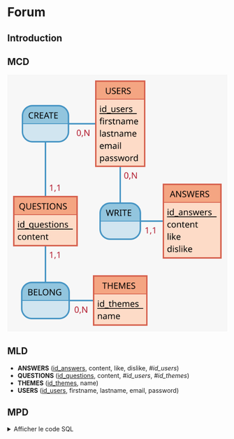 # Forum

## Introduction


## MCD

![MCD](MCD.SVG)

## MLD

- **ANSWERS** (<u>id_answers</u>, content, like, dislike, _#id_users_)
- **QUESTIONS** (<u>id_questions</u>, content, _#id_users_, _#id_themes_)
- **THEMES** (<u>id_themes</u>, name)
- **USERS** (<u>id_users</u>, firstname, lastname, email, password)

## MPD

<details>
  <summary>Afficher le code SQL</summary>
  <pre><code>
CREATE TABLE ANSWERS (
  PRIMARY KEY (id_answers),
  id_answers VARCHAR(42) NOT NULL,
  content    TEXT,
  like       INT,
  dislike    INT,
  id_users   VARCHAR(42) NOT NULL
);

CREATE TABLE QUESTIONS (
  PRIMARY KEY (id_questions),
  id_questions VARCHAR(42) NOT NULL,
  content      TEXT,
  id_users     VARCHAR(42) NOT NULL,
  id_themes    VARCHAR(42) NOT NULL
);

CREATE TABLE THEMES (
  PRIMARY KEY (id_themes),
  id_themes VARCHAR(42) NOT NULL,
  name      VARCHAR(255)
);

CREATE TABLE USERS (
  PRIMARY KEY (id_users),
  id_users  VARCHAR(42) NOT NULL,
  firstname VARCHAR(255),
  lastname  VARCHAR(255),
  email     VARCHAR(255),
  password  VARCHAR(255)
);

ALTER TABLE ANSWERS ADD FOREIGN KEY (id_users) REFERENCES USERS (id_users);
ALTER TABLE QUESTIONS ADD FOREIGN KEY (id_themes) REFERENCES THEMES (id_themes);
ALTER TABLE QUESTIONS ADD FOREIGN KEY (id_users) REFERENCES USERS (id_users);
  </code></pre>
</details>
